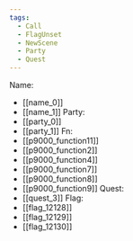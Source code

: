 ```yaml
---
tags:
  - Call
  - FlagUnset
  - NewScene
  - Party
  - Quest
---
```

Name:
- [[name_0]]
- [[name_1]]
Party:
- [[party_0]]
- [[party_1]]
Fn:
- [[p9000_function11]]
- [[p9000_function2]]
- [[p9000_function4]]
- [[p9000_function7]]
- [[p9000_function8]]
- [[p9000_function9]]
Quest:
- [[quest_3]]
Flag:
- [[flag_12128]]
- [[flag_12129]]
- [[flag_12130]]
